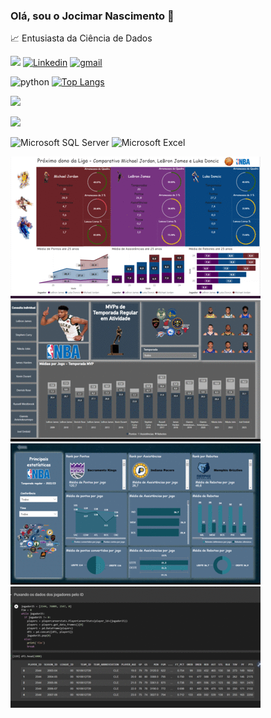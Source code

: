 ### Olá, sou o Jocimar Nascimento :rocket:

📈 Entusiasta da Ciência de Dados

[<img src="https://github.com/njocimar28/image/blob/8138e757a6d10f7c3f76ae4eec6e060e342fe4e9/_0a9fb481-8dc0-484b-b384-e6b9a542bfa5.jpeg" width="200">](https://github.com/njocimar28/image/blob/8138e757a6d10f7c3f76ae4eec6e060e342fe4e9/_0a9fb481-8dc0-484b-b384-e6b9a542bfa5.jpeg)
[![Linkedin](https://github.com/njocimar28/image/blob/5d399853bdd887407d6987319e18a61ecc0bf400/icons8-linkedin-94.png)](https://www.linkedin.com/in/jocimar-nascimento-501457253/)
[![gmail](https://github.com/njocimar28/image/blob/5d399853bdd887407d6987319e18a61ecc0bf400/icons8-gmail-logo-94.png)](n.jocimar28@gmail.com)

![python](https://github.com/njocimar28/image/blob/5d399853bdd887407d6987319e18a61ecc0bf400/icons8-python-94.png)
[![Top Langs](https://github-readme-stats.vercel.app/api/top-langs/?username=njocimar28&layout=compact)](https://github.com/anuraghazra/github-readme-stats)

[<img src="https://github.com/njocimar28/image/blob/7cf24dd8ccd04b202431fbe5f4777ca3f846bf60/316ceb2b81248f951926e806ecb6e8a9.gif" width="150">](https://github.com/njocimar28/image/blob/7cf24dd8ccd04b202431fbe5f4777ca3f846bf60/316ceb2b81248f951926e806ecb6e8a9.gif)

[<img src="https://github.com/njocimar28/image/blob/4056f67f9362f127c74001dfefe7d72bf4d0723d/pbi-gif.gif" width="200">](https://github.com/njocimar28/image/blob/4056f67f9362f127c74001dfefe7d72bf4d0723d/pbi-gif.gif)



![Microsoft SQL Server](https://img.shields.io/badge/Microsoft_SQL_Server-CC2927?style=for-the-badge&logo=microsoft-sql-server&logoColor=white)
![Microsoft Excel](https://img.shields.io/badge/Microsoft_Excel-217346?style=for-the-badge&logo=microsoft-excel&logoColor=white)

[![Dashboard gerações](https://github.com/njocimar28/nba/blob/41df95073b414c9d49838f3d1591db241fcd3e59/Comparativo%20Michael%20Jordan%2C%20LeBron%20James%20e%20Luka%20Doncic.gif)](https://app.powerbi.com/groups/me/reports/66bd10ca-de44-4479-bfd5-867b5b7090a8/ReportSectionc9b5896f81e06847a2a2?experience=power-bi)
[![MVP Temporada Refular](https://github.com/njocimar28/nba/blob/3f65750d21d883880c6df2e620e9aad863398061/MVP%20de%20temporada%20regular.gif)](https://app.powerbi.com/groups/b8155de1-5a56-454f-a07b-e077a95cb84a/reports/c44c5f14-4c35-4220-a7d3-abddb467740d?ctid=07e430a4-97fa-447c-afb8-f71f19435a7d&pbi_source=linkShare&bookmarkGuid=9c2d3f75-d1f2-4739-83c7-0c55b0ac362d)
[![Dashboard Times](https://github.com/njocimar28/nba/blob/b35913328898fa3ae877c09ce64ae3aa44a4efab/Dashboard%20Times.gif)](https://app.powerbi.com/groups/b8155de1-5a56-454f-a07b-e077a95cb84a/reports/0fc22265-a689-4197-b621-30ff3ef798eb?ctid=07e430a4-97fa-447c-afb8-f71f19435a7d&pbi_source=linkShare)
![nba_python](https://github.com/njocimar28/nba/blob/862f760542b8ff092b1d53dc848aedcc6a0a0e07/python.gif)




